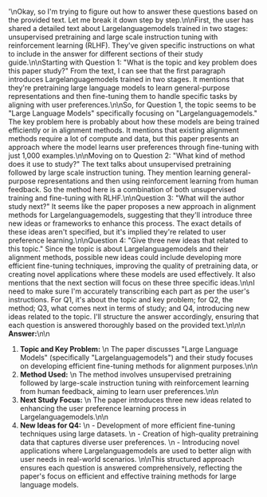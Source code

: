 '<think>\nOkay, so I\'m trying to figure out how to answer these questions based on the provided text. Let me break it down step by step.\n\nFirst, the user has shared a detailed text about Largelanguagemodels trained in two stages: unsupervised pretraining and large scale instruction tuning with reinforcement learning (RLHF). They\'ve given specific instructions on what to include in the answer for different sections of their study guide.\n\nStarting with Question 1: "What is the topic and key problem does this paper study?" From the text, I can see that the first paragraph introduces Largelanguagemodels trained in two stages. It mentions that they\'re pretraining large language models to learn general-purpose representations and then fine-tuning them to handle specific tasks by aligning with user preferences.\n\nSo, for Question 1, the topic seems to be "Large Language Models" specifically focusing on "Largelanguagemodels." The key problem here is probably about how these models are being trained efficiently or in alignment methods. It mentions that existing alignment methods require a lot of compute and data, but this paper presents an approach where the model learns user preferences through fine-tuning with just 1,000 examples.\n\nMoving on to Question 2: "What kind of method does it use to study?" The text talks about unsupervised pretraining followed by large scale instruction tuning. They mention learning general-purpose representations and then using reinforcement learning from human feedback. So the method here is a combination of both unsupervised training and fine-tuning with RLHF.\n\nQuestion 3: "What will the author study next?" It seems like the paper proposes a new approach in alignment methods for Largelanguagemodels, suggesting that they\'ll introduce three new ideas or frameworks to enhance this process. The exact details of these ideas aren\'t specified, but it\'s implied they\'re related to user preference learning.\n\nQuestion 4: "Give three new ideas that related to this topic." Since the topic is about Largelanguagemodels and their alignment methods, possible new ideas could include developing more efficient fine-tuning techniques, improving the quality of pretraining data, or creating novel applications where these models are used effectively. It also mentions that the next section will focus on these three specific ideas.\n\nI need to make sure I\'m accurately transcribing each part as per the user\'s instructions. For Q1, it\'s about the topic and key problem; for Q2, the method; Q3, what comes next in terms of study; and Q4, introducing new ideas related to the topic. I\'ll structure the answer accordingly, ensuring that each question is answered thoroughly based on the provided text.\n</think>\n\n
**Answer:**\n\n
1. **Topic and Key Problem:**  \n   The paper discusses "Large Language Models" (specifically "Largelanguagemodels") and their study focuses on developing efficient fine-tuning methods for alignment purposes.\n\n
2. **Method Used:**  \n   The method involves unsupervised pretraining followed by large-scale instruction tuning with reinforcement learning from human feedback, aiming to learn user preferences.\n\n
3. **Next Study Focus:**  \n   The paper introduces three new ideas related to enhancing the user preference learning process in Largelanguagemodels.\n\n
4. **New Ideas for Q4:**  \n   - Development of more efficient fine-tuning techniques using large datasets.  \n   - Creation of high-quality pretraining data that captures diverse user preferences.  \n   - Introducing novel applications where Largelanguagemodels are used to better align with user needs in real-world scenarios.  \n\nThis structured approach ensures each question is answered comprehensively, reflecting the paper\'s focus on efficient and effective training methods for large language models.